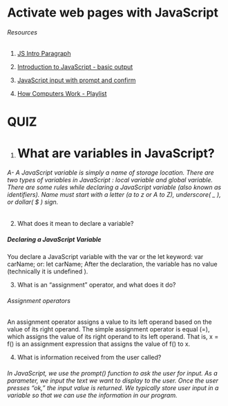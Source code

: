 #  Activate web pages with JavaScript

###### Resources
1. [JS Intro Paragraph](https://developer.mozilla.org/en-US/docs/Web/JavaScript)

2. [Introduction to JavaScript - basic output](https://code-maven.com/introduction-to-javascript)

3. [JavaScript input with prompt and confirm](https://code-maven.com/javascript-input-with-prompt-and-confirm)

4. [How Computers Work - Playlist](https://www.youtube.com/playlist?list=PLzdnOPI1iJNcsRwJhvksEo1tJqjIqWbN-)


# QUIZ

1. # What are variables in JavaScript?

###### A- A JavaScript variable is simply a name of storage location. There are two types of variables in JavaScript : local variable and global variable. There are some rules while declaring a JavaScript variable (also known as identifiers). Name must start with a letter (a to z or A to Z), underscore( _ ), or dollar( $ ) sign.

2. What does it mean to declare a variable?

 ##### Declaring a JavaScript Variable
You declare a JavaScript variable with the var or the let keyword: var carName; or: let carName; After the declaration, the variable has no value (technically it is undefined ).

3. What is an “assignment” operator, and what does it do?

###### Assignment operators
An assignment operator assigns a value to its left operand based on the value of its right operand. The simple assignment operator is equal (=), which assigns the value of its right operand to its left operand. That is, x = f() is an assignment expression that assigns the value of f() to x.

4. What is information received from the user called?

###### In JavaScript, we use the prompt() function to ask the user for input. As a parameter, we input the text we want to display to the user. Once the user presses “ok,” the input value is returned. We typically store user input in a variable so that we can use the information in our program.

